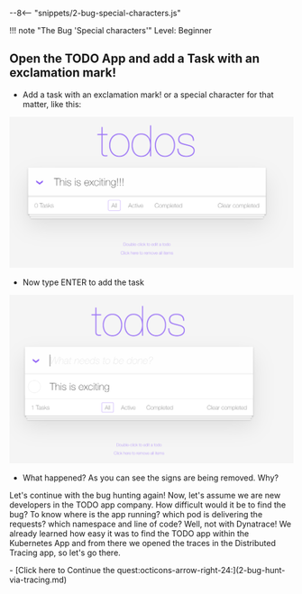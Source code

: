 --8<-- "snippets/2-bug-special-characters.js"

!!! note "The Bug 'Special characters'"
    Level: Beginner

## Open the TODO App and add a Task with an exclamation mark!

- Add a task with an exclamation mark! or a special character for that matter, like this:


![TODO App](img/todo_app_exclamation.png)

- Now type ENTER to add the task

![TODO App](img/todo_app_exclamation2.png)

- What happened? As you can see the signs are being removed. Why?

Let's continue with the bug hunting again! Now, let's assume we are new developers in the TODO app company. How difficult would it be to find the bug? To know where is the app running? which pod is delivering the requests? which namespace and line of code? Well, not with Dynatrace! We already learned how easy it was to find the TODO app within the Kubernetes App and from there we opened the traces in the Distributed Tracing app, so let's go there.


<div class="grid cards" markdown>
- [Click here to Continue the quest:octicons-arrow-right-24:](2-bug-hunt-via-tracing.md)
</div>
